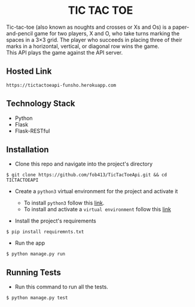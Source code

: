<h1 align="center">
  TIC TAC TOE
</h1>

Tic-tac-toe (also known as noughts and crosses or Xs and Os) is a paper-and-pencil game for two players, X and O, who take turns marking the spaces in a 3×3 grid. The player who succeeds in placing three of their marks in a horizontal, vertical, or diagonal row wins the game. <br>
This API plays the game against the API server.

## Hosted Link
```https://tictactoeapi-funsho.herokuapp.com```

## Technology Stack
- Python
- Flask
- Flask-RESTful

## Installation
- Clone this repo and navigate into the project's directory
```
$ git clone https://github.com/fob413/TicTacToeApi.git && cd TICTACTOEAPI
```

- Create a `python3` virtual environment for the project and activate it
  - To install `python3` follow this [link](https://realpython.com/installing-python/).
  - To install and activate a `virtual environment` follow this [link](https://virtualenv.pypa.io/en/stable/installation/)

- Install the project's requirements
```
$ pip install requiremnts.txt
```

- Run the app
```
$ python manage.py run
```

## Running Tests
- Run this command to run all the tests.
```
$ python manage.py test
```